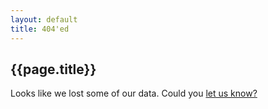 ```yaml
---
layout: default
title: 404'ed 
---
```


## {{page.title}}


Looks like we lost some of our data. Could you [let us know?](/contact/)